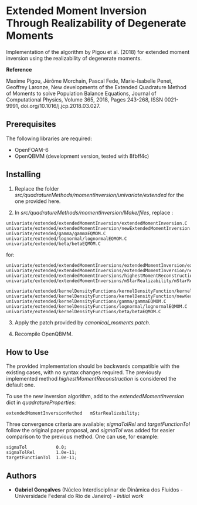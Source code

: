 # Extended Moment Inversion Through Realizability of Degenerate Moments

Implementation of the algorithm by Pigou et al. (2018) for extended moment inversion 
using the realizability of degenerate moments.

**Reference**

Maxime Pigou, Jérôme Morchain, Pascal Fede, Marie-Isabelle Penet, Geoffrey Laronze, 
New developments of the Extended Quadrature Method of Moments to solve Population Balance Equations, 
Journal of Computational Physics, 
Volume 365, 2018, Pages 243-268, ISSN 0021-9991, doi.org/10.1016/j.jcp.2018.03.027. 

## Prerequisites

The following libraries are required:

* OpenFOAM-6
* OpenQBMM (development version, tested with 8fbff4c)

## Installing

1. Replace the folder *src/quadratureMethods/momentInversion/univariate/extended* 
for the one provided here.

2. In *src/quadratureMethods/momentInversion/Make/files*, replace :

```
univariate/extended/extendedMomentInversion/extendedMomentInversion.C
univariate/extended/extendedMomentInversion/newExtendedMomentInversion.C
univariate/extended/gamma/gammaEQMOM.C
univariate/extended/lognormal/lognormalEQMOM.C
univariate/extended/beta/betaEQMOM.C
```
for:
```
univariate/extended/extendedMomentInversions/extendedMomentInversion/extendedMomentInversion.C
univariate/extended/extendedMomentInversions/extendedMomentInversion/newExtendedMomentInversion.C
univariate/extended/extendedMomentInversions/highestMomentReconstruction/highestMomentReconstruction.C
univariate/extended/extendedMomentInversions/mStarRealizability/mStarRealizability.C

univariate/extended/kernelDensityFunctions/kernelDensityFunction/kernelDensityFunction.C
univariate/extended/kernelDensityFunctions/kernelDensityFunction/newKernelDensityFunction.C
univariate/extended/kernelDensityFunctions/gamma/gammaEQMOM.C
univariate/extended/kernelDensityFunctions/lognormal/lognormalEQMOM.C
univariate/extended/kernelDensityFunctions/beta/betaEQMOM.C
```

3. Apply the patch provided by *canonical_moments.patch*.

4. Recompile OpenQBMM.

## How to Use

The provided implementation should be backwards compatible with the existing
cases, with no syntax changes required. The previously implemented method 
*highestMomentReconstruction* is considered the default one.

To use the new inversion algorithm, add to the *extendedMomentInversion* dict in
*quadratureProperties*:
```
extendedMomentInversionMethod	mStarRealizability;
```

Three convergence criteria are available; *sigmaTolRel* and *targetFunctionTol*
follow the original paper proposal, and *sigmaTol* was added for easier 
comparison to the previous method. One can use, for example:
```
sigmaTol           0.0;
sigmaTolRel        1.0e-11;
targetFunctionTol  1.0e-11;
```

## Authors

* **Gabriel Gonçalves** (Núcleo Interdisciplinar de Dinâmica dos Fluidos - Universidade Federal do Rio de Janeiro) - *Initial work*
